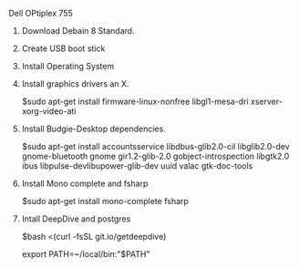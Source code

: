 Dell OPtiplex 755


1. Download Debain 8 Standard.

2. Create USB boot stick

3. Install Operating System

4. Install graphics drivers an X.

     $sudo apt-get install firmware-linux-nonfree libgl1-mesa-dri xserver-xorg-video-ati
     
5. Install Budgie-Desktop dependencies.
	
     $sudo apt-get install accountsservice libdbus-glib2.0-cil libglib2.0-dev gnome-bluetooth gnome gir1.2-glib-2.0 gobject-introspection libgtk2.0 ibus libpulse-devlibupower-glib-dev uuid valac gtk-doc-tools

6. Install Mono complete and fsharp

     $sudo apt-get install mono-complete fsharp

7. Intall DeepDive and postgres

     $bash <(curl -fsSL git.io/getdeepdive)

     export PATH=~/local/bin:"$PATH"



 
